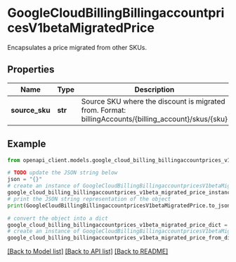 # GoogleCloudBillingBillingaccountpricesV1betaMigratedPrice

Encapsulates a price migrated from other SKUs.

## Properties

Name | Type | Description | Notes
------------ | ------------- | ------------- | -------------
**source_sku** | **str** | Source SKU where the discount is migrated from. Format: billingAccounts/{billing_account}/skus/{sku} | [optional] 

## Example

```python
from openapi_client.models.google_cloud_billing_billingaccountprices_v1beta_migrated_price import GoogleCloudBillingBillingaccountpricesV1betaMigratedPrice

# TODO update the JSON string below
json = "{}"
# create an instance of GoogleCloudBillingBillingaccountpricesV1betaMigratedPrice from a JSON string
google_cloud_billing_billingaccountprices_v1beta_migrated_price_instance = GoogleCloudBillingBillingaccountpricesV1betaMigratedPrice.from_json(json)
# print the JSON string representation of the object
print(GoogleCloudBillingBillingaccountpricesV1betaMigratedPrice.to_json())

# convert the object into a dict
google_cloud_billing_billingaccountprices_v1beta_migrated_price_dict = google_cloud_billing_billingaccountprices_v1beta_migrated_price_instance.to_dict()
# create an instance of GoogleCloudBillingBillingaccountpricesV1betaMigratedPrice from a dict
google_cloud_billing_billingaccountprices_v1beta_migrated_price_from_dict = GoogleCloudBillingBillingaccountpricesV1betaMigratedPrice.from_dict(google_cloud_billing_billingaccountprices_v1beta_migrated_price_dict)
```
[[Back to Model list]](../README.md#documentation-for-models) [[Back to API list]](../README.md#documentation-for-api-endpoints) [[Back to README]](../README.md)


